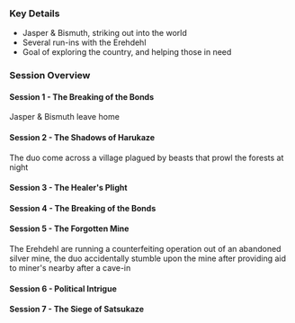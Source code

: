 ### Key Details
- Jasper & Bismuth, striking out into the world
- Several run-ins with the Erehdehl
- Goal of exploring the country, and helping those in need


### Session Overview
#### Session 1 - The Breaking of the Bonds
Jasper & Bismuth leave home
#### Session 2 - The Shadows of Harukaze
The duo come across a village plagued by beasts that prowl the forests at night
#### Session 3 - The Healer's Plight
#### Session 4 - The Breaking of the Bonds
#### Session 5 - The Forgotten Mine
The Erehdehl are running a counterfeiting operation out of an abandoned silver mine, the duo accidentally stumble upon the mine after providing aid to miner's nearby after a cave-in
#### Session 6 - Political Intrigue
#### Session 7 - The Siege of Satsukaze
